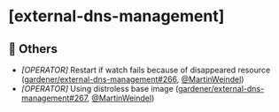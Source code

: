 # [external-dns-management]
## 🏃 Others
* *[OPERATOR]* Restart if watch fails because of disappeared resource ([gardener/external-dns-management#266](https://github.com/gardener/external-dns-management/pull/266), [@MartinWeindel](https://github.com/MartinWeindel))
* *[OPERATOR]* Using distroless base image ([gardener/external-dns-management#267](https://github.com/gardener/external-dns-management/pull/267), [@MartinWeindel](https://github.com/MartinWeindel))